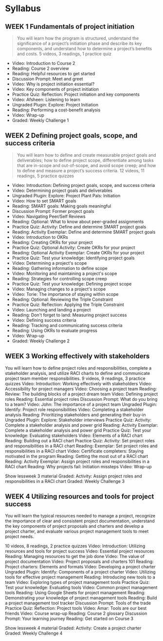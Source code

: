 # Syllabus


## WEEK 1 Fundamentals of project initiation
>You will learn how the program is structured, understand the significance of a project’s initiation phase and describe its key components, and understand how to determine a project’s benefits and costs.
>5 videos, 3 readings, 1 practice quiz

- Video: Introduction to Course 2
- Reading: Course 2 overview
- Reading: Helpful resources to get started
- Discussion Prompt: Meet and greet
- Video: Why is project initiation essential?
- Video: Key components of project initiation
- Practice Quiz: Reflection: Project initiation and key components
- Video: Afsheen: Listening to learn
- Ungraded Plugin: Explore: Project Initiation
- Reading: Performing a cost-benefit analysis
- Video: Wrap-up
- Graded: Weekly Challenge 1

## WEEK 2 Defining project goals, scope, and success criteria
>You will learn how to define and create measurable project goals and deliverables; how to define project scope, differentiate among tasks that are in-scope and out-of-scope, and avoid scope creep; and how to define and measure a project’s success criteria.
>12 videos, 11 readings, 5 practice quizzes

- Video: Introduction: Defining project goals, scope, and success criteria
- Video: Determining project goals and deliverables
- Ungraded Plugin: Explore: Project Plant Pals: Initiation
- Video: How to set SMART goals
- Reading: SMART goals: Making goals meaningful
- Discussion Prompt: Former project goals
- Video: Navigating Peer/Self Reviews
- Reading: Optional: What to know about peer-graded assignments
- Practice Quiz: Activity: Define and determine SMART project goals
- Reading: Activity Exemplar: Define and determine SMART project goals
- Video: Introduction to OKRs
- Reading: Creating OKRs for your project
- Practice Quiz: Optional Activity: Create OKRs for your project
- Reading: Optional Activity Exemplar: Create OKRs for your project
- Practice Quiz: Test your knowledge: Identifying project goals
- Video: Determining a project's scope
- Reading: Gathering information to define scope
- Video: Monitoring and maintaining a project's scope
- Reading: Strategies for controlling scope creep
- Practice Quiz: Test your knowledge: Defining project scope
- Video: Managing changes to a project's scope
- Video: Torie: The importance of staying within scope
- Reading: Optional: Reviewing the Triple Constraint
- Practice Quiz: Reflection: Applying the Triple Constraint
- Video: Launching and landing a project
- Reading: Don't forget to land: Measuring project success
- Video: Defining success criteria
- Reading: Tracking and communicating success criteria
- Reading: Using OKRs to evaluate progress
- Video: Wrap-up
-  Graded: Weekly Challenge 2


## WEEK 3 Working effectively with stakeholders
You will learn how to define project roles and responsibilities, complete a stakeholder analysis, and utilize RACI charts to define and communicate project team member responsibilities.
9 videos, 9 readings, 3 practice quizzes
Video: Introduction: Working effectively with stakeholders
Video: Accessibility for project managers
Video: Choosing a project team
Reading: Review: The building blocks of a project dream team
Video: Defining project roles
Reading: Essential project roles
Discussion Prompt: What do you bring to a team?
Video: John: The importance of a project team
Ungraded Plugin: Identify: Project role responsibilities
Video: Completing a stakeholder analysis
Reading: Prioritizing stakeholders and generating their buy-in
Ungraded Plugin: Explore: Stakeholder interviews
Practice Quiz: Activity: Complete a stakeholder analysis and power grid
Reading: Activity Exemplar: Complete a stakeholder analysis and power grid
Practice Quiz: Test your knowledge: Evaluating stakeholders
Video: Elements of a RACI chart
Reading: Building out a RACI chart
Practice Quiz: Activity: Set project roles and responsibilities in a RACI chart
Reading: Exemplar: Set project roles and responsibilities in a RACI chart
Video: Certificate completers: Staying motivated in the program
Reading: Getting the most out of a RACI chart
Reading: Activity Exemplar: Assign project roles and responsibilities in a RACI chart
Reading: Why projects fail: Initiation missteps
Video: Wrap-up

Show lessweek 3 material
Graded: Activity: Assign project roles and responsibilities in a RACI chart
Graded: Weekly Challenge 3
## WEEK 4 Utilizing resources and tools for project success
You will learn the typical resources needed to manage a project, recognize the importance of clear and consistent project documentation, understand the key components of project proposals and charters and develop a project charter, and evaluate various project management tools to meet project needs.

10 videos, 8 readings, 2 practice quizzes
Video: Introduction: Utilizing resources and tools for project success
Video: Essential project resources
Reading: Managing resources to get the job done
Video: The value of project documentation
Video: Project proposals and charters 101
Reading: Project charters: Elements and formats
Video: Developing a project charter
Ungraded Plugin: Identify: Components of a project charter
Video: Utilizing tools for effective project management
Reading: Introducing new tools to a team
Video: Exploring types of project management tools
Practice Quiz: Test your knowledge: Evaluating tools
Video: Common project management tools
Reading: Using Google Sheets for project management
Reading: Demonstrating your knowledge of project management tools
Reading: Build a project management tool tracker
Discussion Prompt: Tools of the trade
Practice Quiz: Reflection: Project tools
Video: Amar: Tools are our best friends
Video: Course wrap-up
Reading: Course 2 glossary
Discussion Prompt: Your learning journey
Reading: Get started on Course 3

Show lessweek 4 material
Graded: Activity: Create a project charter
Graded: Weekly Challenge 4
